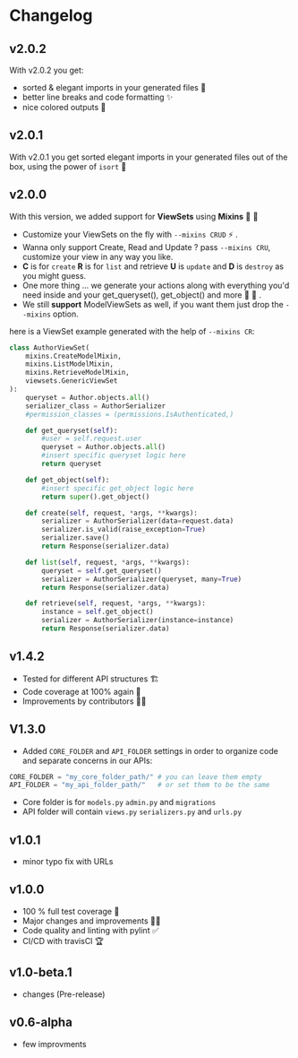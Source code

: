 # Changelog

## v2.0.2

With v2.0.2 you get:

- sorted & elegant imports in your generated files 🤖
- better line breaks and code formatting ✨
- nice colored outputs 💅

## v2.0.1

With v2.0.1 you get sorted elegant imports in your generated files out of the box, using the power of `isort` 🤖

## v2.0.0

With this version, we added support for **ViewSets** using **Mixins** 🥳 🎉

- Customize your ViewSets on the fly with `--mixins CRUD` ⚡ .
- Wanna only support Create, Read and Update ? pass `--mixins CRU`, customize your view in any way you like.
- **C** is for `create` **R** is for `list` and retrieve **U** is `update` and **D** is `destroy` as you might guess.
- One more thing ... we generate your actions along with everything you'd need inside and your get_queryset(), get_object() and more 🚀 🤖 .
- We still **support** ModelViewSets as well, if you want them just drop the `--mixins` option.

here is a ViewSet example generated with the help of `--mixins CR`:

```python
class AuthorViewSet(
    mixins.CreateModelMixin,
    mixins.ListModelMixin,
    mixins.RetrieveModelMixin,
    viewsets.GenericViewSet
):
    queryset = Author.objects.all()
    serializer_class = AuthorSerializer
    #permission_classes = (permissions.IsAuthenticated,)

    def get_queryset(self):
        #user = self.request.user
        queryset = Author.objects.all()
        #insert specific queryset logic here
        return queryset

    def get_object(self):
        #insert specific get_object logic here
        return super().get_object()

    def create(self, request, *args, **kwargs):
        serializer = AuthorSerializer(data=request.data)
        serializer.is_valid(raise_exception=True)
        serializer.save()
        return Response(serializer.data)

    def list(self, request, *args, **kwargs):
        queryset = self.get_queryset()
        serializer = AuthorSerializer(queryset, many=True)
        return Response(serializer.data)

    def retrieve(self, request, *args, **kwargs):
        instance = self.get_object()
        serializer = AuthorSerializer(instance=instance)
        return Response(serializer.data)
```

## v1.4.2

- Tested for different API structures 🏗️
- Code coverage at 100% again 👀
- Improvements by contributors 👍🏻

## V1.3.0

- Added `CORE_FOLDER` and `API_FOLDER` settings in order to organize code and separate concerns in our APIs:

```py
CORE_FOLDER = "my_core_folder_path/" # you can leave them empty
API_FOLDER = "my_api_folder_path/"   # or set them to be the same
```

- Core folder is for `models.py` `admin.py` and `migrations`
- API folder will contain `views.py` `serializers.py` and `urls.py`

## v1.0.1

- minor typo fix with URLs

## v1.0.0

- 100 % full test coverage 🚀
- Major changes and improvements 👍🏻
- Code quality and linting with pylint ✅
- CI/CD with travisCI 🏆

## v1.0-beta.1

- changes (Pre-release)

## v0.6-alpha

- few improvments
